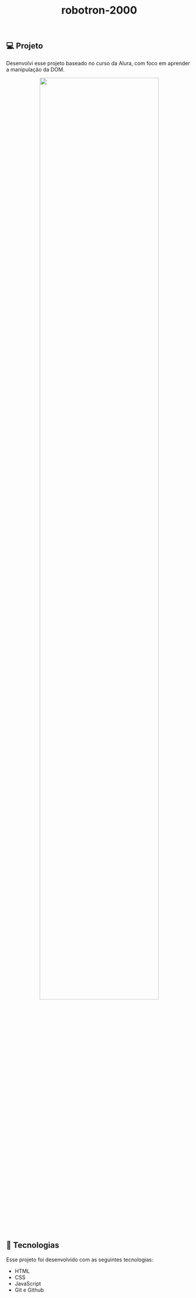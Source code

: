 <h1 align="center"> robotron-2000 </h1>

<p align="center">
</p>

<br>

## 💻 Projeto

Desenvolvi esse projeto baseado no curso da Alura, com foco em aprender a manipulação da DOM.
<p align="center">
  <img alt="" src="https://cdn.discordapp.com/attachments/1049324009784877076/1120409931435233381/Apex_1687196876310.png" width="80%">
</p>

## 🚀 Tecnologias

Esse projeto foi desenvolvido com as seguintes tecnologias:

- HTML
- CSS
- JavaScript
- Git e Github

<br>
